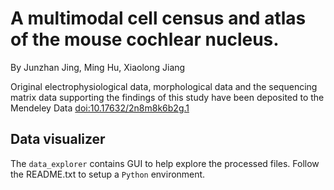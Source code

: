 # A multimodal cell census and atlas of the mouse cochlear nucleus.
By Junzhan Jing, Ming Hu, Xiaolong Jiang

Original electrophysiological data, morphological data and the sequencing matrix data supporting the findings of this study have been deposited to the Mendeley Data 
[doi:10.17632/2n8m8k6b2g.1](https://doi.org/10.17632/2n8m8k6b2g.1) 

## Data visualizer
The `data_explorer` contains GUI to help explore the processed files. Follow the README.txt to setup a `Python` environment. 
